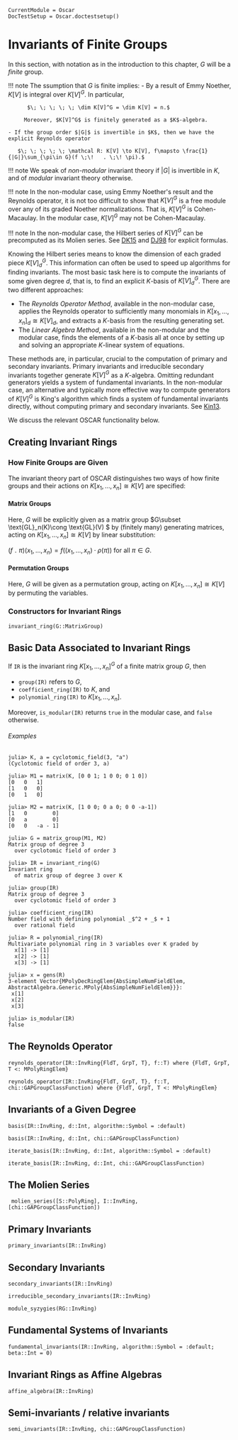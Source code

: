 ```@meta
CurrentModule = Oscar
DocTestSetup = Oscar.doctestsetup()
```

# Invariants of Finite Groups

In this section, with notation as in the introduction to this chapter, $G$ will be a *finite* group.

!!! note
     The ssumption that $G$ is finite implies:
     - By a result of Emmy Noether, $K[V]$ is integral over $K[V]^G$. In particular,

          $\; \; \; \; \; \dim K[V]^G = \dim K[V] = n.$
         
         Moreover, $K[V]^G$ is finitely generated as a $K$-algebra.

    - If the group order $|G|$ is invertible in $K$, then we have the explicit Reynolds operator

       $\; \; \; \; \; \mathcal R: K[V] \to K[V], f\mapsto \frac{1}{|G|}\sum_{\pi\in G}(f \;\!   . \;\! \pi).$

!!! note
    We speak of *non-modular* invariant theory if $|G|$ is invertible in $K$, and of *modular* invariant theory otherwise.

!!! note
    In the non-modular case, using  Emmy Noether's result and the Reynolds operator, it is not too difficult to show that $K[V]^G$ is a free module over any of its graded Noether normalizations. That is, $K[V]^G$ is Cohen-Macaulay. In the modular case, $K[V]^G$ may not be Cohen-Macaulay.

!!! note
    In the non-modular case, the Hilbert series of $K[V]^G$ can be precomputed as its Molien series. See [DK15](@cite) and [DJ98](@cite) for explicit formulas.

Knowing the Hilbert series means to know the dimension of each graded piece $K[V]^G_d$. This information can often be used to speed up algorithms for finding invariants.
The most basic task here is to compute the invariants of  some given degree $d$, that is, to find  an explicit $K$-basis of $K[V]^G_d$. There are two different approaches:

- The *Reynolds Operator Method*, available in  the non-modular case, applies the Reynolds operator to sufficiently many monomials in $K[x_1, \dots, x_n]_d\cong K[V]_d$,  and extracts a $K$-basis from the resulting generating set.
- The *Linear Algebra Method*, available in the non-modular and the modular case, finds the elements of a $K$-basis all at once by setting up and solving an appropriate $K$-linear system of equations.

These methods are, in particular, crucial to the computation of primary and secondary invariants. Primary invariants and irreducible secondary invariants together generate $K[V]^G$ as a $K$-algebra. Omitting redundant generators yields a system of fundamental invariants.
In the non-modular case, an alternative and typically more effective way to compute generators of $K[V]^G$ is King's algorithm which finds a system of fundamental invariants directly, without computing primary and secondary invariants. See [Kin13](@cite).

We discuss the relevant OSCAR functionality below.

## Creating Invariant Rings

### How Finite Groups are Given

The invariant theory part of OSCAR  distinguishes two ways of how  finite groups and their actions on $K[x_1, \dots, x_n]\cong K[V]$ are specified:

#### Matrix Groups

Here, $G$ will be explicitly given as a matrix group $G\subset \text{GL}_n(K)\cong \text{GL}(V) $ by (finitely many) generating matrices, acting on $K[x_1, \dots, x_n]\cong K[V]$ by linear substitution:

$(f \;\!   . \;\! \pi)  (x_1, \dots, x_n)  = f((x_1, \dots, x_n) \cdot \rho(\pi)) \text{ for all } \pi\in G.$

#### Permutation Groups

Here, $G$ will be given as a permutation group, acting on $K[x_1, \dots, x_n]\cong K[V]$ by permuting the variables.

### Constructors for Invariant Rings

```@docs
invariant_ring(G::MatrixGroup)
```

## Basic Data Associated to Invariant Rings

If `IR` is the invariant ring $K[x_1,..., x_n]^G$ of a finite matrix group $G$, then

- `group(IR)` refers to $G$,
- `coefficient_ring(IR)` to $K$, and
- `polynomial_ring(IR)` to $K[x_1,..., x_n]$.

Moreover, `is_modular(IR)` returns `true` in the modular case, and
`false` otherwise.

###### Examples

```jldoctest
julia> K, a = cyclotomic_field(3, "a")
(Cyclotomic field of order 3, a)

julia> M1 = matrix(K, [0 0 1; 1 0 0; 0 1 0])
[0   0   1]
[1   0   0]
[0   1   0]

julia> M2 = matrix(K, [1 0 0; 0 a 0; 0 0 -a-1])
[1   0        0]
[0   a        0]
[0   0   -a - 1]

julia> G = matrix_group(M1, M2)
Matrix group of degree 3
  over cyclotomic field of order 3

julia> IR = invariant_ring(G)
Invariant ring
  of matrix group of degree 3 over K

julia> group(IR)
Matrix group of degree 3
  over cyclotomic field of order 3

julia> coefficient_ring(IR)
Number field with defining polynomial _$^2 + _$ + 1
  over rational field

julia> R = polynomial_ring(IR)
Multivariate polynomial ring in 3 variables over K graded by
  x[1] -> [1]
  x[2] -> [1]
  x[3] -> [1]

julia> x = gens(R)
3-element Vector{MPolyDecRingElem{AbsSimpleNumFieldElem, AbstractAlgebra.Generic.MPoly{AbsSimpleNumFieldElem}}}:
 x[1]
 x[2]
 x[3]

julia> is_modular(IR)
false

```

## The Reynolds Operator

```@docs
reynolds_operator(IR::InvRing{FldT, GrpT, T}, f::T) where {FldT, GrpT, T <: MPolyRingElem}

reynolds_operator(IR::InvRing{FldT, GrpT, T}, f::T, chi::GAPGroupClassFunction) where {FldT, GrpT, T <: MPolyRingElem}
```

## Invariants of a Given Degree

```@docs
basis(IR::InvRing, d::Int, algorithm::Symbol = :default)

basis(IR::InvRing, d::Int, chi::GAPGroupClassFunction)
```

```@docs
iterate_basis(IR::InvRing, d::Int, algorithm::Symbol = :default)

iterate_basis(IR::InvRing, d::Int, chi::GAPGroupClassFunction)
```

## The Molien Series

```@docs
 molien_series([S::PolyRing], I::InvRing, [chi::GAPGroupClassFunction])
```

## Primary Invariants

```@docs
primary_invariants(IR::InvRing)
```

## Secondary Invariants

```@docs
secondary_invariants(IR::InvRing)
```

```@docs
irreducible_secondary_invariants(IR::InvRing)
```

```@docs
module_syzygies(RG::InvRing)
```

## Fundamental Systems of Invariants

```@docs
fundamental_invariants(IR::InvRing, algorithm::Symbol = :default; beta::Int = 0)
```

## Invariant Rings as Affine Algebras

```@docs
affine_algebra(IR::InvRing)
```

## Semi-invariants / relative invariants
```@docs
semi_invariants(IR::InvRing, chi::GAPGroupClassFunction)
```
